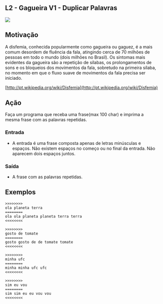 ## L2 - Gagueira V1 - Duplicar Palavras


![](__capa.jpg)

## Motivação

A disfemia, conhecida popularmente como gagueira ou gaguez, é a mais comum desordem de fluência da fala, atingindo cerca de 70 milhões de pessoas em todo o mundo (dois milhões no Brasil). Os sintomas mais evidentes da gagueira são a repetição de sílabas, os prolongamentos de sons e os bloqueios dos movimentos da fala, sobretudo na primeira sílaba, no momento em que o fluxo suave de movimentos da fala precisa ser iniciado.

[http://pt.wikipedia.org/wiki/Disfemia](http://pt.wikipedia.org/wiki/Disfemia)

## Ação

Faça um programa que receba uma frase(max 100 char) e imprima a mesma frase com as palavras repetidas.

### Entrada

*   A entrada é uma frase composta apenas de letras minúsculas e espaços. Não existem espaços no começo ou no final da entrada. Não aparecem dois espaços juntos.

### Saída

*   A frase com as palavras repetidas.

## Exemplos

```
>>>>>>>>
ola planeta terra
========
ola ola planeta planeta terra terra
<<<<<<<<

>>>>>>>>
gosto de tomate
========
gosto gosto de de tomate tomate
<<<<<<<<

>>>>>>>>
minha ufc
========
minha minha ufc ufc
<<<<<<<<

>>>>>>>>
sim eu vou
========
sim sim eu eu vou vou
<<<<<<<<
```

